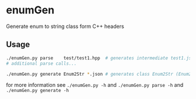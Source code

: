 # enumGen
Generate enum to string class form C++ headers

## Usage
```bash
./enumGen.py parse    test/test1.hpp  # generates intermediate test1.json
# additional parse calls...

./enumGen.py generate Enum2Str *.json # generates class Enum2Str (Enum2Str.{cpp,hpp})
```

for more information see `./enumGen.py -h` and `./enumGen.py parse -h` and `./enumGen.py generate -h`
